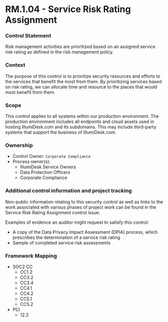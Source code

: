 # RM.1.04 - Service Risk Rating Assignment



### Control Statement

Risk management activities are prioritized based on an assigned service risk rating as defined in the risk management policy.

###  Context

The purpose of this control is to prioritize security resources and efforts to the services that benefit the most from them. By prioritizing services based on risk rating, we can allocate time and resource to the places that would most benefit from them.

###  Scope

This control applies to all systems within our production environment. The production environment includes all endpoints and cloud assets used in hosting IllumiDesk.com and its subdomains. This may include third-party systems that support the business of IllumiDesk.com.

###  Ownership

* Control Owner: `Corporate Compliance`
* Process owner\(s\):
  * IllumiDesk Service Owners
  * Data Protection Officers
  * Corporate Compliance

###  Additional control information and project tracking

Non-public information relating to this security control as well as links to the work associated with various phases of project work can be found in the Service Risk Rating Assignment control issue.

Examples of evidence an auditor might request to satisfy this control:

* A copy of the Data Privacy Impact Assessment \(DPIA\) process, which prescribes the determination of a service risk rating
* Sample of completed service risk assessments

###  Framework Mapping

* SOC2 CC
  * CC1.2
  * CC3.2
  * CC3.4
  * CC4.1
  * CC4.2
  * CC5.1
  * CC5.2
* PCI
  * 12.2

